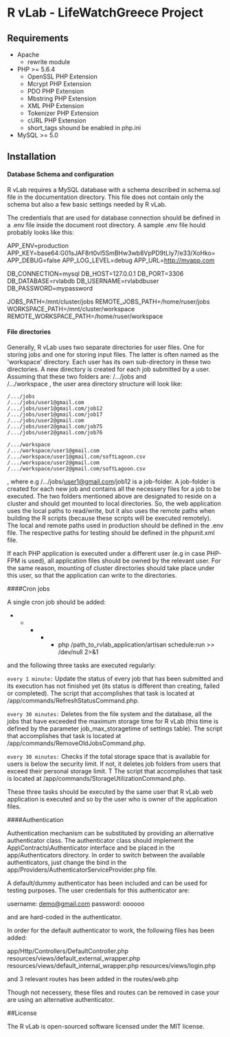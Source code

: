 # R vLab - LifeWatchGreece Project

## Requirements

* Apache 
  * rewrite module
* PHP >= 5.6.4
  * OpenSSL PHP Extension
  * Mcrypt PHP Extension 
  * PDO PHP Extension
  * Mbstring PHP Extension
  * XML PHP Extension
  * Tokenizer PHP Extension 
  * cURL PHP Extension  
  * short_tags shound be enabled in php.ini  
* MySQL >= 5.0

## Installation

#### Database Schema and configuration

R vLab requires a MySQL database with a schema described in schema.sql file in the documentation directory. 
This file does not contain only the schema but also a few basic settings needed by R vLab. 

The credentials that are used for database connection should be defined in a .env file inside the 
document root directory. A sample .env file hould probably looks like this:

APP_ENV=production
APP_KEY=base64:G01sJAF8rt0vl5SmBHw3wb8VpPD9tLIy7/e33/XoHko=
APP_DEBUG=false
APP_LOG_LEVEL=debug
APP_URL=http://myapp.com

DB_CONNECTION=mysql
DB_HOST=127.0.0.1
DB_PORT=3306
DB_DATABASE=rvlabdb
DB_USERNAME=rvlabdbuser
DB_PASSWORD=mypassword

JOBS_PATH=/mnt/cluster/jobs
REMOTE_JOBS_PATH=/home/ruser/jobs
WORKSPACE_PATH=/mnt/cluster/workspace
REMOTE_WORKSPACE_PATH=/home/ruser/workspace

#### File directories

Generally, R vLab uses two separate directories for user files. One for storing jobs and one for storing input files. 
The latter is often named as the 'workspace' directory. Each user has its own sub-directory in these two directories. 
A new directory is created for each job submitted by a user. Assuming that these two folders are:  /.../jobs   and  
/.../workspace , the user area directory structure will look like:

```
/.../jobs
/.../jobs/user1@gmail.com
/.../jobs/user1@gmail.com/job12
/.../jobs/user1@gmail.com/job17
/.../jobs/user2@gmail.com
/.../jobs/user2@gmail.com/job75
/.../jobs/user2@gmail.com/job76

/.../workspace
/.../workspace/user1@gmail.com
/.../workspace/user1@gmail.com/softLagoon.csv
/.../workspace/user2@gmail.com
/.../workspace/user2@gmail.com/softLagoon.csv
```

, where e.g /.../jobs/user1@gmail.com/job12  is a job-folder. A job-folder is created for each new job and contains all the 
necessery files for a job to be executed. The two folders mentioned above are designated to reside on a cluster and should 
get mounted to local directories. So, the web application uses the local paths to read/write, but it also uses the remote 
paths when building the R scripts (because these scripts will be executed remotely). The local and remote paths used in 
production should be defined in the .env file. The respective paths for testing should be defined in the phpunit.xml file.

If each PHP application is executed under a different user (e.g in case PHP-FPM is used), all application files should be 
owned by the relevant user. For the same reason, mounting of cluster directories should take place under this user, so that 
the application can write to the directories.

####Cron jobs

A single cron job should be added:

* * * * * php /path_to_rvlab_application/artisan schedule:run >> /dev/null 2>&1

and the following three tasks are executed regularly:

`every 1 minute:`  Update the status of every job that has been submitted and its execution has not finished yet (its status is different than creating, failed or completed). The script that accomplishes that task is located at /app/commands/RefreshStatusCommand.php. 

`every 30 minutes:`  Deletes from the file system and the database, all the jobs that have exceeded the  maximum storage time for R vLab (this time is defined by the parameter job_max_storagetime of settings table). The script that accomplishes that task is located at /app/commands/RemoveOldJobsCommand.php. 

`every 30 minutes:` Checks if the total storage space that is available for users is below the security limit. If not, it deletes job folders from users that exceed their personal storage limit. Τ The script that accomplishes that task is located at /app/commands/StorageUtilizationCommand.php. 

These three tasks should be executed by the same user that R vLab web application is executed and so by the user who is owner of the application files.  

####Authentication

Authentication mechanism can be substituted by providing an alternative authenticator class. The authenticator class should implement the App\Contracts\Authenticator interface and
be placed in the app/Authenticators directory. In order to switch between the available authenticators, just change the bind in the app/Providers/AuthenticatorServiceProvider.php file. 

A default/dummy authenticator has been included and can be used for testing purposes. The user credentials for this authenticator are:

username: demo@gmail.com 
password: oooooo

and are hard-coded in the authenticator.

In order for the default authenticator to work, the following files has been added:

app/Http/Controllers/DefaultController.php
resources/views/default_external_wrapper.php
resources/views/default_internal_wrapper.php
resources/views/login.php

and 3 relevant routes has been added in the routes/web.php

Though not necessery, these files and routes can be removed in case your are
using an alternative authenticator.

##License

The R vLab is open-sourced software licensed under the MIT license.
